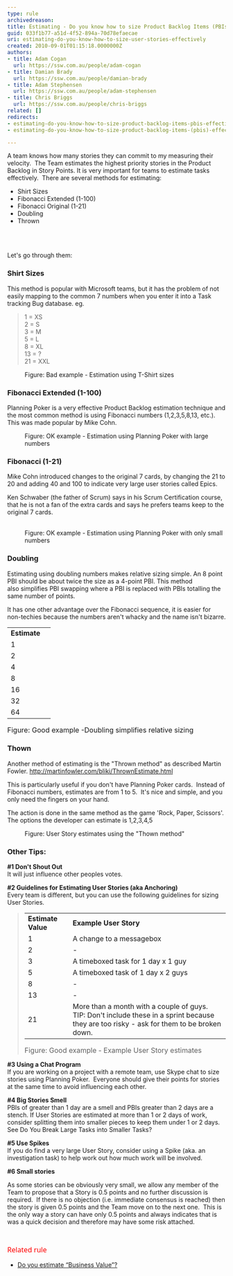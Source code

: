 ```yaml
---
type: rule
archivedreason: 
title: Estimating - Do you know how to size Product Backlog Items (PBIs) effectively?
guid: 033f1b77-a51d-4f52-894a-70d78efaecae
uri: estimating-do-you-know-how-to-size-user-stories-effectively
created: 2010-09-01T01:15:18.0000000Z
authors:
- title: Adam Cogan
  url: https://ssw.com.au/people/adam-cogan
- title: Damian Brady
  url: https://ssw.com.au/people/damian-brady
- title: Adam Stephensen
  url: https://ssw.com.au/people/adam-stephensen
- title: Chris Briggs
  url: https://ssw.com.au/people/chris-briggs
related: []
redirects:
- estimating-do-you-know-how-to-size-product-backlog-items-pbis-effectively
- estimating-do-you-know-how-to-size-product-backlog-items-(pbis)-effectively

---
```



<p>A team knows how many stories they can commit to my measuring their velocity.&#160; The Team estimates the highest priority stories in the Product Backlog in Story Points. ​It is very important for teams to estimate tasks effectively.&#160; There are several methods for estimating&#58; </p><ul><li>Shirt Sizes</li><li>Fibonacci Extended (1-100)</li><li>Fibonacci Original&#160;(1-21)</li><li>Doubling</li><li>Thr​own </li></ul>

<br><excerpt class='endintro'></excerpt><br>
<p>Let's go through them&#58;​</p><h3>Shirt Sizes</h3><p>This method is popular with Microsoft teams, but it has the problem of not easily mapping to the common 7 numbers when you enter it into a Task tracking Bug database. eg.</p><blockquote dir="ltr" style="margin-right&#58;0px;"><p>1 = XS<br>2 = S<br>3 = M<br>5 = L<br>8 = XL<br>13 = ?<br>21 = XXL</p></blockquote><dl class="badImage"><dt>
      <img class="ms-rteCustom-ImageArea" src="/Management/RulesToBetterScrumUsingTFS/PublishingImages/size-stories-bad-example.jpg" alt="" />
   </dt><dd>Figure&#58; Bad example - Estimation using T-Shirt sizes</dd></dl><h3>Fibonacci&#160;Extended (1-100)</h3><p>Planning Poker is a very effective Product Backlog estimation technique and the most common method is using Fibonacci numbers (1,2,3,5,8,13, etc.). This was made popular by Mike Cohn.</p><dl class="goodImage"><dt> 
      <img class="ms-rteCustom-ImageArea" src="/Management/RulesToBetterScrumUsingTFS/PublishingImages/size-stories-ok-example.jpg" alt="" /> 
   </dt><dd>Figure&#58; OK example - Estimation using Planning Poker with large numbers</dd></dl><h3>Fibonacci&#160;(1-21)</h3><p>Mike Cohn introduced changes to the original 7 cards, by changing&#160;the 21 to 20 and adding 40 and 100 to indicate very large user stories called Epics.</p><p>Ken Schwaber (the father of Scrum) says in his Scrum Certification course, that he is not a fan of the extra cards and says he prefers teams keep to the original 7 cards.</p>
<dl class="goodImage">
   <dt> 
      <img class="ms-rteCustom-ImageArea" src="/Management/RulesToBetterScrumUsingTFS/PublishingImages/size-stories-good-example.jpg" alt="" />​</dt><dd>Figure&#58; OK example -&#160;Estimation using Planning Poker with only small numbers</dd></dl><h3>Doubling </h3><p>Estimating using doubling numbers makes relative sizing simple. An 8 point PBI should be about twice the size as a 4-point PBI. This method also&#160;simplifies PBI swapping where a PBI is&#160;replaced with PBIs totalling the same number of points. </p><p>It has one other advantage over the Fibonacci sequence, it is easier for non-techies because the numbers aren't whacky and the name isn't bizarre.</p><div><table class="ms-rteCustom-SSWTable"><tbody><tr><td>
               <strong>Estimate </strong></td><td>
               <strong></strong></td></tr><tr><td>1</td><td></td></tr><tr><td>2</td><td></td></tr><tr><td>4</td><td></td></tr><tr><td>8</td><td></td></tr><tr><td>16</td><td></td></tr><tr><td>32</td><td></td></tr><tr><td>64</td><td></td></tr></tbody></table></div>
<font class="ms-rteCustom-FigureGood" size="+0">Figure&#58; Good example -Doubling simplifies relative sizing</font>
<h3>Thown </h3><p>Another method of estimating is the &quot;Thrown method&quot; as described Martin Fowler. 
   <a href="http&#58;//martinfowler.com/bliki/ThrownEstimate.html">http&#58;//martinfowler.com/bliki/ThrownEstimate.html</a> 
   <img title="You are now leaving SSW" src="/_LAYOUTS/15/Images/SSW/external.gif" alt="" /> 
   <img title="You are now leaving SSW" src="/_LAYOUTS/15/Images/SSW/external.gif" alt="" /></p><p>This is particularly useful if you don't have Planning Poker cards.&#160; Instead of Fibonacci numbers, estimates are from 1 to 5.&#160; It's nice and simple, and you only need the fingers on your hand.</p><p>The action is done in the same method as the game 'Rock, Paper, Scissors'. The options the developer can estimate is 1,2,3,4,5</p><dl class="image"><dt>
      <img class="ms-rteCustom-ImageArea" src="/Management/RulesToBetterScrumUsingTFS/PublishingImages/fist-method.jpg" alt="" />
   </dt><dd>Figure&#58; User Story estimates using the &quot;Thown method&quot;</dd></dl><h3>Other Tips&#58;</h3><p>
   <strong>#1 Don't&#160;Shout Out</strong><br> It will just influence other peoples votes.</p><p> 
   <strong>#2 Guidelines for Estimating User Stories (aka Anchoring)</strong><br> Every team is different, but you can use the following guidelines for sizing User Stories.</p><blockquote dir="ltr" style="margin-right&#58;0px;"><div><table class="ms-rteCustom-SSWTable"><tbody><tr><td>
                  <strong>Estimate Value</strong></td><td>
                  <strong>Example User Story</strong></td></tr><tr><td>1</td><td>A change to a messagebox</td></tr><tr><td>2</td><td>-</td></tr><tr><td>3</td><td>A timeboxed task for 1 day x 1 guy</td></tr><tr><td>5</td><td>A timeboxed task of 1 day x 2 guys</td></tr><tr><td>8</td><td>-</td></tr><tr><td>13</td><td>-</td></tr><tr><td>21</td><td>More than a month with a couple of guys.<br>TIP&#58; Don't include these in a sprint because they are too risky - ask for them to be broken down.</td></tr></tbody></table></div>
   <font class="ms-rteCustom-FigureGood" size="+0">Figure&#58; Good example - Example User Story estimates</font> </blockquote><p> 
   <strong>#3&#160;Using a Chat Program</strong><br> If you are working on a project with a remote team, use&#160;Skype chat&#160;to size stories using Planning Poker.&#160; Everyone should give their points for stories at the same time to avoid influencing each other.</p><p>
   <strong>#4&#160;Big Stories Smell</strong><br> PBIs of greater than 1 day are a smell and PBIs greater than 2 days are a stench. If User Stories are estimated at more than&#160;1 or 2&#160;days of work, consider splitting them into smaller pieces to keep them under 1 or 2 days.&#160; See Do You Break Large Tasks into Smaller Tasks?</p><p>
   <strong>#5 Use Spikes</strong><br> If you do find a very large User Story, consider using a Spike (aka. an investigation task) to help work out how much work will be involved.</p><p>
   <strong>#6 Small stories</strong></p><p>As some stories can be obviously very small, we allow any member of the Team to propose that a Story is 0.5 points and no further discussion is required.&#160; If there is no objection (i.e. immediate consensus is reached) then the story is given 0.5 points and the Team move on to the next one.&#160; This is the only way a story can have only 0.5 points and always indicates that is was a quick decision and therefore may have some risk attached.</p><p>&#160;</p> ​​<span style="color&#58;#ff0000;line-height&#58;1.4;font-family&#58;'segoe ui', 'trebuchet ms', tahoma, arial, verdana, sans-serif;font-size&#58;1.15em;">Related rule</span>
<ul><li>
      <a href="/Management/RulesToBetterScrumUsingTFS/Pages/Estimate-Business-Value.aspx">Do you estimate “Business Value”?​</a></li></ul>


